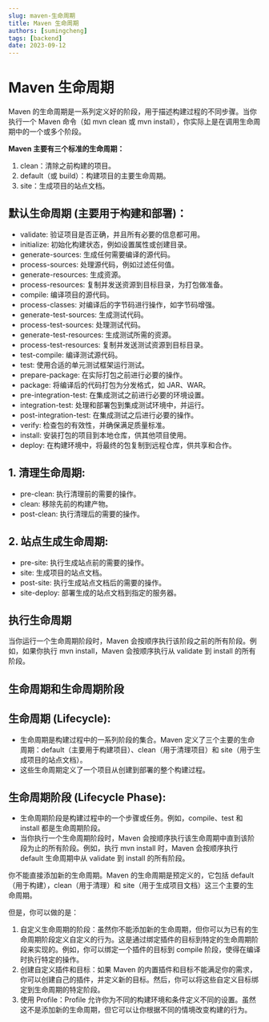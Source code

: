 ```yaml
---
slug: maven-生命周期
title: Maven 生命周期
authors: [sumingcheng]
tags: [backend]
date: 2023-09-12
---
```


# Maven 生命周期

Maven 的生命周期是一系列定义好的阶段，用于描述构建过程的不同步骤。当你执行一个 Maven 命令（如 mvn clean 或 mvn install），你实际上是在调用生命周期中的一个或多个阶段。

**Maven 主要有三个标准的生命周期：**

1. clean：清除之前构建的项目。
2. default（或 build）：构建项目的主要生命周期。
3. site：生成项目的站点文档。

## 默认生命周期 (主要用于构建和部署)：

- validate: 验证项目是否正确，并且所有必要的信息都可用。
- initialize: 初始化构建状态，例如设置属性或创建目录。
- generate-sources: 生成任何需要编译的源代码。
- process-sources: 处理源代码，例如过滤任何值。
- generate-resources: 生成资源。
- process-resources: 复制并发送资源到目标目录，为打包做准备。
- compile: 编译项目的源代码。
- process-classes: 对编译后的字节码进行操作，如字节码增强。
- generate-test-sources: 生成测试代码。
- process-test-sources: 处理测试代码。
- generate-test-resources: 生成测试所需的资源。
- process-test-resources: 复制并发送测试资源到目标目录。
- test-compile: 编译测试源代码。
- test: 使用合适的单元测试框架运行测试。
- prepare-package: 在实际打包之前进行必要的操作。
- package: 将编译后的代码打包为分发格式，如 JAR、WAR。
- pre-integration-test: 在集成测试之前进行必要的环境设置。
- integration-test: 处理和部署包到集成测试环境中，并运行。
- post-integration-test: 在集成测试之后进行必要的操作。
- verify: 检查包的有效性，并确保满足质量标准。
- install: 安装打包的项目到本地仓库，供其他项目使用。
- deploy: 在构建环境中，将最终的包复制到远程仓库，供共享和合作。

## 1. 清理生命周期:

- pre-clean: 执行清理前的需要的操作。
- clean: 移除先前的构建产物。
- post-clean: 执行清理后的需要的操作。

## 2. 站点生成生命周期:

- pre-site: 执行生成站点前的需要的操作。
- site: 生成项目的站点文档。
- post-site: 执行生成站点文档后的需要的操作。
- site-deploy: 部署生成的站点文档到指定的服务器。

## 执行生命周期

当你运行一个生命周期阶段时，Maven 会按顺序执行该阶段之前的所有阶段。例如，如果你执行 mvn install，Maven 会按顺序执行从 validate 到 install 的所有阶段。

## 生命周期和生命周期阶段

## 生命周期 (Lifecycle):

- 生命周期是构建过程中的一系列阶段的集合。Maven 定义了三个主要的生命周期：default（主要用于构建项目）、clean（用于清理项目）和 site（用于生成项目的站点文档）。
- 这些生命周期定义了一个项目从创建到部署的整个构建过程。

## 生命周期阶段 (Lifecycle Phase):

- 生命周期阶段是构建过程中的一个步骤或任务。例如，compile、test 和 install 都是生命周期阶段。
- 当你执行一个生命周期阶段时，Maven 会按顺序执行该生命周期中直到该阶段为止的所有阶段。例如，执行 mvn install 时，Maven 会按顺序执行 default 生命周期中从 validate 到 install 的所有阶段。

你不能直接添加新的生命周期。Maven 的生命周期是预定义的，它包括 default（用于构建），clean（用于清理）和 site（用于生成项目文档）这三个主要的生命周期。

但是，你可以做的是：

1. 自定义生命周期的阶段：虽然你不能添加新的生命周期，但你可以为已有的生命周期阶段定义自定义的行为。这是通过绑定插件的目标到特定的生命周期阶段来实现的。例如，你可以绑定一个插件的目标到 compile 阶段，使得在编译时执行特定的操作。
2. 创建自定义插件和目标：如果 Maven 的内置插件和目标不能满足你的需求，你可以创建自己的插件，并定义新的目标。然后，你可以将这些自定义目标绑定到生命周期的特定阶段。
3. 使用 Profile：Profile 允许你为不同的构建环境和条件定义不同的设置。虽然这不是添加新的生命周期，但它可以让你根据不同的情境改变构建的行为。
